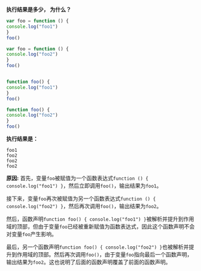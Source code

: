 **执行结果是多少， 为什么？**

```js
var foo = function () {
console.log("foo1")
}
foo()

var foo = function () {
console.log("foo2")
}
foo()


function foo() {
console.log("foo1")
}
foo()

function foo() {
console.log("foo2")
}
foo()
```

**执行结果是：**
```
foo1
foo2
foo2
foo2
```

**原因:**
首先，变量`foo`被赋值为一个函数表达式`function () { console.log("foo1") }`，然后立即调用`foo()`，输出结果为`foo1`。

接下来，变量`foo`再次被赋值为另一个函数表达式`function () { console.log("foo2") }`，然后再次调用`foo()`，输出结果为`foo2`。

然后，函数声明`function foo() { console.log("foo1") }`被解析并提升到作用域的顶部，但由于变量`foo`已经被重新赋值为函数表达式，因此这个函数声明不会对变量`foo`产生影响。

最后，另一个函数声明`function foo() { console.log("foo2") }`也被解析并提升到作用域的顶部。然后再次调用`foo()`，由于变量`foo`指向最后一个函数声明，输出结果为`foo2`。这也说明了后面的函数声明覆盖了前面的函数声明。
